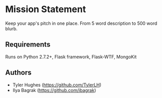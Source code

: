 Mission Statement
=============================

Keep your app's pitch in one place. From 5 word description to 500 word blurb.

## Requirements
Runs on Python 2.7.2+, Flask framework, Flask-WTF, MongoKit

## Authors
- Tyler Hughes (https://github.com/TylerLH)
- Ilya Bagrak (https://github.com/ibagrak)